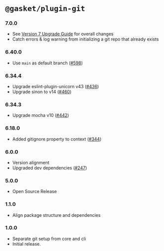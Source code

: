# `@gasket/plugin-git`

### 7.0.0

- See [Version 7 Upgrade Guide] for overall changes
- Catch errors & log warning from initializing a git repo that already exists

### 6.40.0

- Use `main` as default branch ([#598])

### 6.34.4

- Upgrade eslint-plugin-unicorn v43 ([#436])
- Upgrade sinon to v14 ([#460])

### 6.34.3

- Upgrade mocha v10 ([#442])

### 6.18.0

- Added gitignore property to context ([#344])

### 6.0.0

- Version alignment
- Upgraded dev dependencies ([#247])

### 5.0.0

- Open Source Release

### 1.1.0

- Align package structure and dependencies

### 1.0.0

- Separate git setup from core and cli
- Initial release.


[Version 7 Upgrade Guide]: /docs/upgrade-to-7.md
[#247]: https://github.com/godaddy/gasket/pull/247
[#344]: https://github.com/godaddy/gasket/pull/344
[#436]: https://github.com/godaddy/gasket/pull/436
[#442]: https://github.com/godaddy/gasket/pull/442
[#460]: https://github.com/godaddy/gasket/pull/460
[#598]: https://github.com/godaddy/gasket/pull/598
